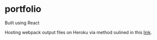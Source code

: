 # portfolio
Built using React

Hosting webpack output files on Heroku via method oulined in this <a href="https://gist.github.com/wh1tney/2ad13aa5fbdd83f6a489">link</a>. 
